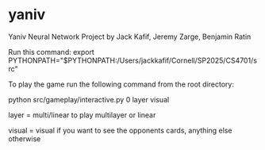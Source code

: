 # yaniv

Yaniv Neural Network Project by Jack Kafif, Jeremy Zarge, Benjamin Ratin

Run this command: 
export PYTHONPATH="$PYTHONPATH:/Users/jackkafif/Cornell/SP2025/CS4701/src"

To play the game run the following command from the root directory:


python src/gameplay/interactive.py 0 layer visual


layer = multi/linear to play multilayer or linear


visual = visual if you want to see the opponents cards, anything else otherwise